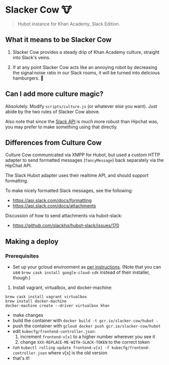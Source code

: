 # Slacker Cow :cow:
> Hubot instance for Khan Academy, Slack Edition.

## What it means to be Slacker Cow

1. Slacker Cow provides a steady drip of Khan Academy culture, straight into
Slack's veins.

2. If at any point Slacker Cow acts like an annoying robot by decreasing the
signal:noise ratio in our Slack rooms, it will be turned into delicious
hamburgers. :hamburger:

## Can I add more culture magic?

Absolutely. Modify `scripts/culture.js` (or whatever else you want). Just abide
by the two rules of Slacker Cow above.

Also note that since the [Slack API] is _much_ more robust than Hipchat was, you
may prefer to make something using that directly.

[Slack API]: https://api.slack.com

## Differences from Culture Cow

Culture Cow communicated via XMPP for Hubot, but used a custom HTTP adapter
to send formatted messages (`fancyMessage`) back separately via the HipChat API.

The Slack Hubot adapter uses their realtime API, and should support formatting.

To make nicely formatted Slack messages, see the following:
- https://api.slack.com/docs/formatting
- https://api.slack.com/docs/attachments

Discussion of how to send attachments via hubot-slack:
- https://github.com/slackhq/hubot-slack/issues/170

## Making a deploy

### Prerequisites

- Set up your gcloud environment as [per instructions]. (Note that you can use
`brew cask install google-cloud-sdk` instead of their installer, though.)

[per instructions]: https://cloud.google.com/container-engine/docs/before-you-begin#install_the_gcloud_command_line_interface
1. Install vagrant, virtualbox, and docker-machine:
  ```
  brew cask install vagrant virtualbox
  brew install docker-machine
  docker-machine create --driver virtualbox khan
  ```
- make changes
- build the container with `docker build -t gcr.io/slacker-cow/hubot .`
- push the container with `gcloud docker push gcr.io/slacker-cow/hubot`
- edit `kubecfg/frontend-controller.json`:
  1. increment `frontend-v[x]` to a higher number wherever you see it
  2. change `XXX-REPLACE-ME-WITH-SLACK-TOKEN` to the correct token
- run `kubectl rolling-update frontend-v[x] -f kubecfg/frontend-controller.json`
  where v[x] is the old version
- that's it!
